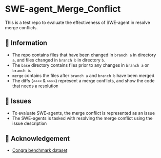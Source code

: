 # SWE-agent_Merge_Conflict

This is a test repo to evaluate the effectiveness of SWE-agent in resolve merge conflicts. 

## 📝 Information

- The repo contains files that have been changed in `branch a` in directory `a`, and files changed in `branch b` in directory `b`. 
- The `base` directory contains files prior to any changes in `branch a` or `branch b`. 
- `merge` contains the files after `branch a` and `branch b` have been merged. 
- The diffs (`<<<<` & `>>>>`) represent a merge conflicts, and show the code that needs a resolution

## 🔴 Issues

- To evaluate SWE-agents, the merge conflict is represented as an issue
- The SWE-agents is tasked with resolving the merge conflict using the issue description

## 🙏 Acknowledgement

- [Congra benchmark dataset](https://github.com/HKU-System-Security-Lab/ConGra)